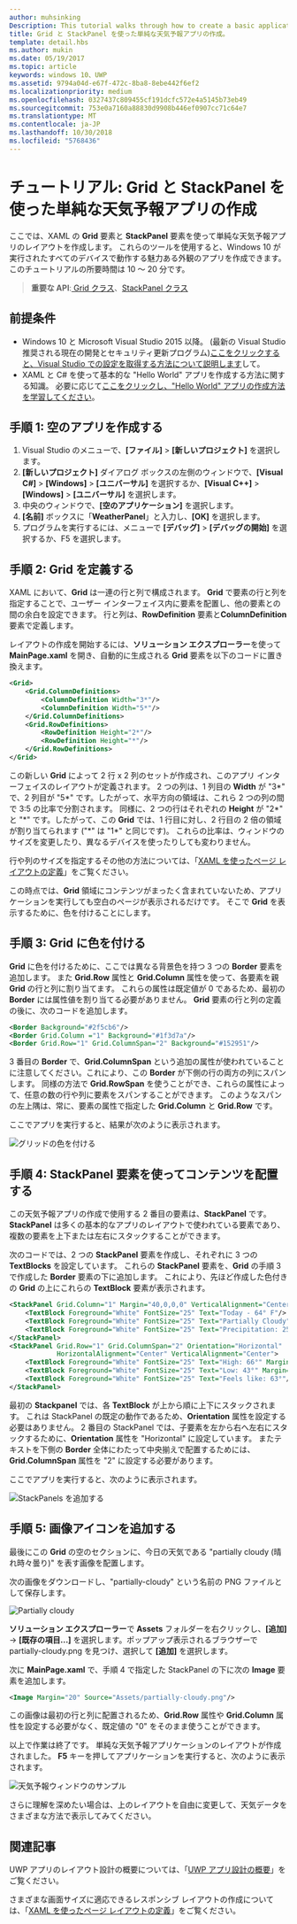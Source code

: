 ```yaml
---
author: muhsinking
Description: This tutorial walks through how to create a basic application user interface. It explains and demonstrates the use of Grid and StackPanel, two of the most common XAML elements.
title: Grid と StackPanel を使った単純な天気予報アプリの作成。
template: detail.hbs
ms.author: mukin
ms.date: 05/19/2017
ms.topic: article
keywords: windows 10、UWP
ms.assetid: 9794a04d-e67f-472c-8ba8-8ebe442f6ef2
ms.localizationpriority: medium
ms.openlocfilehash: 0327437c809455cf191dcfc572e4a5145b73eb49
ms.sourcegitcommit: 753e0a7160a88830d9908b446ef0907cc71c64e7
ms.translationtype: MT
ms.contentlocale: ja-JP
ms.lasthandoff: 10/30/2018
ms.locfileid: "5768436"
---
```

# <a name="tutorial-use-grid-and-stackpanel-to-create-a-simple-weather-app"></a>チュートリアル: Grid と StackPanel を使った単純な天気予報アプリの作成

ここでは、XAML の **Grid** 要素と **StackPanel** 要素を使って単純な天気予報アプリのレイアウトを作成します。 これらのツールを使用すると、Windows 10 が実行されたすべてのデバイスで動作する魅力ある外観のアプリを作成できます。 このチュートリアルの所要時間は 10 ～ 20 分です。

> **重要な API**:[ Grid クラス](https://docs.microsoft.com/en-us/uwp/api/windows.ui.xaml.controls.grid)、[StackPanel クラス](https://docs.microsoft.com/en-us/uwp/api/windows.ui.xaml.controls.stackpanel)

## <a name="prerequisites"></a>前提条件
- Windows 10 と Microsoft Visual Studio 2015 以降。 (最新の Visual Studio 推奨される現在の開発とセキュリティ更新プログラム)[ここをクリックすると、Visual Studio での設定を取得する方法について説明します](../../get-started/get-set-up.md)して。
- XAML と C# を使って基本的な "Hello World" アプリを作成する方法に関する知識。 必要に応じて[ここをクリックし、"Hello World" アプリの作成方法を学習してください](https://msdn.microsoft.com/windows/uwp/get-started/create-a-hello-world-app-xaml-universal)。

## <a name="step-1-create-a-blank-app"></a>手順 1: 空のアプリを作成する
1. Visual Studio のメニューで、**[ファイル]** > **[新しいプロジェクト]** を選択します。
2. **[新しいプロジェクト]** ダイアログ ボックスの左側のウィンドウで、**[Visual C#]** > **[Windows]** > **[ユニバーサル]** を選択するか、**[Visual C++]** > **[Windows]** > **[ユニバーサル]** を選択します。
3. 中央のウィンドウで、**[空のアプリケーション]** を選択します。
4. **[名前]** ボックスに「**WeatherPanel**」と入力し、**[OK]** を選択します。
5. プログラムを実行するには、メニューで **[デバッグ]** > **[デバッグの開始]** を選択するか、F5 を選択します。

## <a name="step-2-define-a-grid"></a>手順 2: Grid を定義する
XAML において、**Grid** は一連の行と列で構成されます。 **Grid** で要素の行と列を指定することで、ユーザー インターフェイス内に要素を配置し、他の要素との間の余白を設定できます。 行と列は、**RowDefinition** 要素と**ColumnDefinition** 要素で定義します。

レイアウトの作成を開始するには、**ソリューション エクスプローラー**を使って **MainPage.xaml** を開き、自動的に生成される **Grid** 要素を以下のコードに置き換えます。

```xml
<Grid>
    <Grid.ColumnDefinitions>
        <ColumnDefinition Width="3*"/>
        <ColumnDefinition Width="5*"/>
    </Grid.ColumnDefinitions>
    <Grid.RowDefinitions>
        <RowDefinition Height="2*"/>
        <RowDefinition Height="*"/>
    </Grid.RowDefinitions>
</Grid>
```

この新しい **Grid** によって 2 行 x 2 列のセットが作成され、このアプリ インターフェイスのレイアウトが定義されます。 2 つの列は、1 列目の **Width** が "3\*" で、2 列目が "5\*" です。したがって、水平方向の領域は、これら 2 つの列の間で 3:5 の比率で分割されます。 同様に、2 つの行はそれぞれの **Height** が "2\*" と "\*" です。したがって、この **Grid** では、1 行目に対し、2 行目の 2 倍の領域が割り当てられます ("\*" は "1\*" と同じです)。 これらの比率は、ウィンドウのサイズを変更したり、異なるデバイスを使ったりしても変わりません。

行や列のサイズを指定するその他の方法については、「[XAML を使ったページ レイアウトの定義](https://msdn.microsoft.com/windows/uwp/layout/layouts-with-xaml#layout-properties)」をご覧ください。

この時点では、**Grid** 領域にコンテンツがまったく含まれていないため、アプリケーションを実行しても空白のページが表示されるだけです。 そこで **Grid** を表示するために、色を付けることにします。

## <a name="step-3-color-the-grid"></a>手順 3: Grid に色を付ける
**Grid** に色を付けるために、ここでは異なる背景色を持つ 3 つの **Border** 要素を追加します。 また **Grid.Row** 属性と **Grid.Column** 属性を使って、各要素を親 **Grid** の行と列に割り当てます。 これらの属性は既定値が 0 であるため、最初の **Border** には属性値を割り当てる必要がありません。 **Grid** 要素の行と列の定義の後に、次のコードを追加します。

```xml
<Border Background="#2f5cb6"/>
<Border Grid.Column ="1" Background="#1f3d7a"/>
<Border Grid.Row="1" Grid.ColumnSpan="2" Background="#152951"/>
```

3 番目の **Border** で、**Grid.ColumnSpan** という追加の属性が使われていることに注意してください。これにより、この **Border** が下側の行の両方の列にスパンします。 同様の方法で **Grid.RowSpan** を使うことができ、これらの属性によって、任意の数の行や列に要素をスパンすることができます。 このようなスパンの左上隅は、常に、要素の属性で指定した **Grid.Column** と **Grid.Row** です。

ここでアプリを実行すると、結果が次のように表示されます。

![グリッドの色を付ける](images/grid-weather-1.png)

## <a name="step-4-organize-content-by-using-stackpanel-elements"></a>手順 4: StackPanel 要素を使ってコンテンツを配置する
この天気予報アプリの作成で使用する 2 番目の要素は、**StackPanel** です。 **StackPanel** は多くの基本的なアプリのレイアウトで使われている要素であり、複数の要素を上下または左右にスタックすることができます。

次のコードでは、2 つの **StackPanel** 要素を作成し、それぞれに 3 つの**TextBlocks** を設定しています。 これらの **StackPanel** 要素を、**Grid** の手順 3 で作成した **Border** 要素の下に追加します。 これにより、先ほど作成した色付きの **Grid** の上にこれらの **TextBlock** 要素が表示されます。

```xml
<StackPanel Grid.Column="1" Margin="40,0,0,0" VerticalAlignment="Center">
    <TextBlock Foreground="White" FontSize="25" Text="Today - 64° F"/>
    <TextBlock Foreground="White" FontSize="25" Text="Partially Cloudy"/>
    <TextBlock Foreground="White" FontSize="25" Text="Precipitation: 25%"/>
</StackPanel>
<StackPanel Grid.Row="1" Grid.ColumnSpan="2" Orientation="Horizontal"
            HorizontalAlignment="Center" VerticalAlignment="Center">
    <TextBlock Foreground="White" FontSize="25" Text="High: 66°" Margin="0,0,20,0"/>
    <TextBlock Foreground="White" FontSize="25" Text="Low: 43°" Margin="0,0,20,0"/>
    <TextBlock Foreground="White" FontSize="25" Text="Feels like: 63°"/>
</StackPanel>
```

最初の **Stackpanel** では、各 **TextBlock** が上から順に上下にスタックされます。 これは StackPanel の既定の動作であるため、**Orientation** 属性を設定する必要はありません。 2 番目の StackPanel では、子要素を左から右へ左右にスタックするために、**Orientation** 属性を "Horizontal" に設定しています。 またテキストを下側の **Border** 全体にわたって中央揃えで配置するためには、**Grid.ColumnSpan** 属性を "2" に設定する必要があります。

ここでアプリを実行すると、次のように表示されます。

![StackPanels を追加する](images/grid-weather-2.png)

## <a name="step-5-add-an-image-icon"></a>手順 5: 画像アイコンを追加する

最後にこの **Grid** の空のセクションに、今日の天気である "partially cloudy (晴れ時々曇り)" を表す画像を配置します。

次の画像をダウンロードし、"partially-cloudy" という名前の PNG ファイルとして保存します。

![Partially cloudy](images/partially-cloudy.PNG)

**ソリューション エクスプローラー**で **Assets** フォルダーを右クリックし、**[追加]** -> **[既存の項目...]** を選択します。ポップアップ表示されるブラウザーで partially-cloudy.png を見つけ、選択して **[追加]** を選択します。

次に **MainPage.xaml** で、手順 4 で指定した StackPanel の下に次の **Image** 要素を追加します。

```xml
<Image Margin="20" Source="Assets/partially-cloudy.png"/>
```

この画像は最初の行と列に配置されるため、**Grid.Row** 属性や **Grid.Column** 属性を設定する必要がなく、既定値の "0" をそのまま使うことができます。

以上で作業は終了です。 単純な天気予報アプリケーションのレイアウトが作成されました。 **F5** キーを押してアプリケーションを実行すると、次のように表示されます。

![天気予報ウィンドウのサンプル](images/grid-weather-3.PNG)

さらに理解を深めたい場合は、上のレイアウトを自由に変更して、天気データをさまざまな方法で表示してみてください。

## <a name="related-articles"></a>関連記事
UWP アプリのレイアウト設計の概要については、「[UWP アプリ設計の概要](https://msdn.microsoft.com/windows/uwp/layout/design-and-ui-intro)」をご覧ください。

さまざまな画面サイズに適応できるレスポンシブ レイアウトの作成については、「[XAML を使ったページ レイアウトの定義](https://msdn.microsoft.com/windows/uwp/layout/layouts-with-xaml)」をご覧ください。

